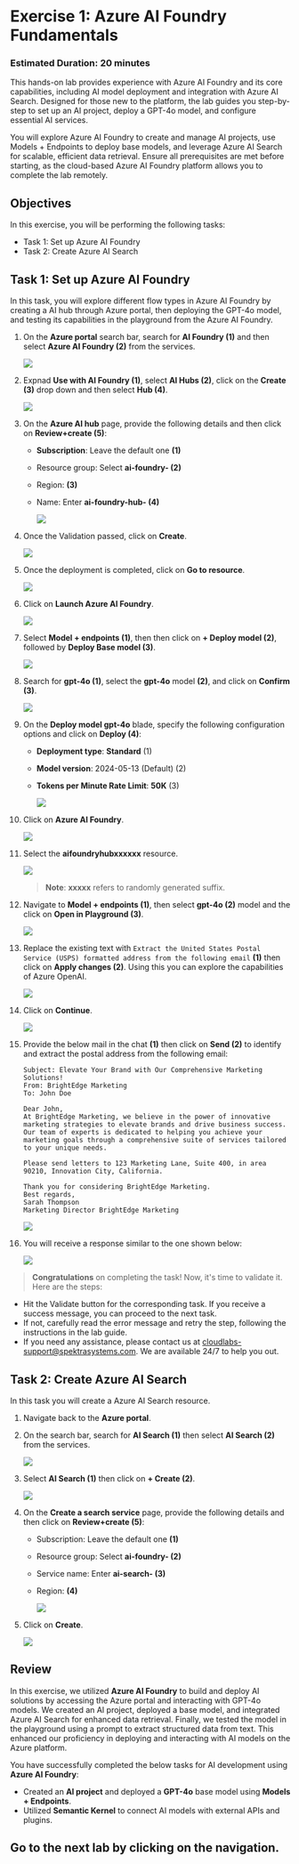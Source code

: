 # Exercise 1: Azure AI Foundry Fundamentals

### Estimated Duration: 20 minutes

This hands-on lab provides experience with Azure AI Foundry and its core capabilities, including AI model deployment and integration with Azure AI Search. Designed for those new to the platform, the lab guides you step-by-step to set up an AI project, deploy a GPT-4o model, and configure essential AI services.

You will explore Azure AI Foundry to create and manage AI projects, use Models + Endpoints to deploy base models, and leverage Azure AI Search for scalable, efficient data retrieval. Ensure all prerequisites are met before starting, as the cloud-based Azure AI Foundry platform allows you to complete the lab remotely.

## Objectives

In this exercise, you will be performing the following tasks:
- Task 1: Set up Azure AI Foundry
- Task 2: Create Azure AI Search

## Task 1: Set up Azure AI Foundry

In this task, you will explore different flow types in Azure AI Foundry by creating a AI hub through Azure portal, then deploying the GPT-4o model, and testing its capabilities in the playground from the Azure AI Foundry.

1. On the **Azure portal** search bar, search for **AI Foundry (1)** and then select **Azure AI Foundry (2)** from the services.

    ![](./media/sk2.png)

1. Expnad **Use with AI Foundry (1)**, select **AI Hubs (2)**, click on the **Create (3)** drop down and then select **Hub (4)**.

    ![](./media/sk6.png)

1. On the **Azure AI hub** page, provide the following details and then click on **Review+create (5)**:

    - **Subscription**: Leave the default one **(1)**
    - Resource group: Select **ai-foundry-<inject key="Deployment ID" enableCopy="false"></inject> (2)**
    - Region: **<inject key="Region" enableCopy="false"></inject> (3)**
    - Name: Enter **ai-foundry-hub-<inject key="Deployment ID" enableCopy="false"></inject> (4)**

      ![](./media/sk4.png)

1. Once the Validation passed, click on **Create**.

    ![](./media/sk5.png)

1. Once the deployment is completed, click on **Go to resource**.

    ![](./media/sk7.png)

1. Click on **Launch Azure AI Foundry**.

    ![](./media/sk8.png)

1. Select **Model + endpoints (1)**, then then click on **+ Deploy model (2)**, followed by **Deploy Base model (3)**.  

    ![](./media/sk9.png)

1. Search for **gpt-4o (1)**, select the **gpt-4o** model **(2)**, and click on **Confirm (3)**.

    ![](./media/image_008.png)

1. On the **Deploy model gpt-4o** blade, specify the following configuration options and click on **Deploy (4)**:

    - **Deployment type**: **Standard** (1)
    - **Model version**: 2024-05-13 (Default) (2)
    - **Tokens per Minute Rate Limit**: **50K** (3)

      ![](./media/image_009.png) 

1. Click on **Azure AI Foundry**.

    ![](./media/sk10.png)

1. Select the **aifoundryhubxxxxxx** resource.

    ![](./media/sk11.png)

     >**Note**: **xxxxx** refers to randomly generated suffix.

1. Navigate to **Model + endpoints (1)**, then select **gpt-4o (2)** model and the click on **Open in Playground (3)**.

    ![](./media/sk12.png)

1. Replace the existing text with `Extract the United States Postal Service (USPS) formatted address from the following email` **(1)** then click on **Apply changes (2)**. Using this you can explore the capabilities of Azure OpenAI.

    ![](./media/sk13.png)

1. Click on **Continue**.

    ![](./media/sk14.png)

1. Provide the below mail in the chat **(1)** then click on **Send (2)** to identify and extract the postal address from the following email:
    ```
    Subject: Elevate Your Brand with Our Comprehensive Marketing Solutions!
    From: BrightEdge Marketing
    To: John Doe

    Dear John,
    At BrightEdge Marketing, we believe in the power of innovative marketing strategies to elevate brands and drive business success. Our team of experts is dedicated to helping you achieve your marketing goals through a comprehensive suite of services tailored to your unique needs.

    Please send letters to 123 Marketing Lane, Suite 400, in area 90210, Innovation City, California.

    Thank you for considering BrightEdge Marketing.
    Best regards,
    Sarah Thompson
    Marketing Director BrightEdge Marketing
    ```

    ![](./media/image_018.png)
    
1. You will receive a response similar to the one shown below:

    ![](./media/sk15.png)

> **Congratulations** on completing the task! Now, it's time to validate it. Here are the steps:
 - Hit the Validate button for the corresponding task. If you receive a success message, you can proceed to the next task. 
 - If not, carefully read the error message and retry the step, following the instructions in the lab guide.
 - If you need any assistance, please contact us at cloudlabs-support@spektrasystems.com. We are available 24/7 to help you out.

<validation step="a3e77878-3ce2-4d69-b4e6-c88d4a0f45ec" />  

## Task 2: Create Azure AI Search

In this task you will create a Azure AI Search resource.

1. Navigate back to the **Azure portal**.

1. On the search bar, search for **AI Search (1)** then select **AI Search (2)** from the services.

    ![](./media/sk16.png)

1. Select **AI Search (1)** then click on **+ Create (2)**.

    ![](./media/sk17.png)

1. On the **Create a search service** page, provide the following details and then click on **Review+create (5)**:

    - Subscription: Leave the default one **(1)**
    - Resource group: Select **ai-foundry-<inject key="Deployment ID" enableCopy="false"></inject> (2)**
    - Service name: Enter **ai-search-<inject key="Deployment ID" enableCopy="false"></inject> (3)**
    - Region: **<inject key="Region" enableCopy="false"></inject> (4)** 

      ![](./media/sk18.png)

1. Click on **Create**.

    ![](./media/sk19.png)

## Review

In this exercise, we utilized **Azure AI Foundry** to build and deploy AI solutions by accessing the Azure portal and interacting with GPT-4o models. We created an AI project, deployed a base model, and integrated Azure AI Search for enhanced data retrieval. Finally, we tested the model in the playground using a prompt to extract structured data from text. This enhanced our proficiency in deploying and interacting with AI models on the Azure platform.

You have successfully completed the below tasks for AI development using **Azure AI Foundry**:  

- Created an **AI project** and deployed a **GPT-4o** base model using **Models + Endpoints**.    
- Utilized **Semantic Kernel** to connect AI models with external APIs and plugins.

## Go to the next lab by clicking on the navigation.
